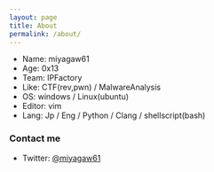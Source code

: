 ```yaml
---
layout: page
title: About
permalink: /about/
---
```


- Name: miyagaw61
- Age: 0x13
- Team: IPFactory
- Like: CTF(rev,pwn) / MalwareAnalysis
- OS: windows / Linux(ubuntu)
- Editor: vim
- Lang: Jp / Eng / Python / Clang / shellscript(bash)

### Contact me

- Twitter: [@miyagaw61](http://twitter.com/miyagaw61)
